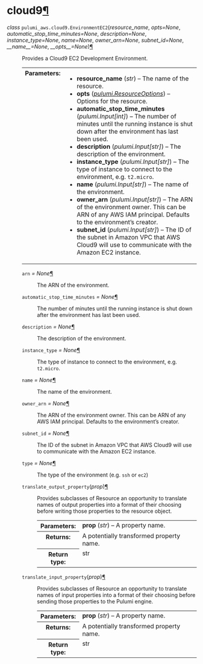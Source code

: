<div class="section" id="module-pulumi_aws.cloud9">
<span id="cloud9"></span><h1>cloud9<a class="headerlink" href="#module-pulumi_aws.cloud9" title="Permalink to this headline">¶</a></h1>
<dl class="class">
<dt id="pulumi_aws.cloud9.EnvironmentEC2">
<em class="property">class </em><code class="descclassname">pulumi_aws.cloud9.</code><code class="descname">EnvironmentEC2</code><span class="sig-paren">(</span><em>resource_name</em>, <em>opts=None</em>, <em>automatic_stop_time_minutes=None</em>, <em>description=None</em>, <em>instance_type=None</em>, <em>name=None</em>, <em>owner_arn=None</em>, <em>subnet_id=None</em>, <em>__name__=None</em>, <em>__opts__=None</em><span class="sig-paren">)</span><a class="headerlink" href="#pulumi_aws.cloud9.EnvironmentEC2" title="Permalink to this definition">¶</a></dt>
<dd><p>Provides a Cloud9 EC2 Development Environment.</p>
<table class="docutils field-list" frame="void" rules="none">
<col class="field-name" />
<col class="field-body" />
<tbody valign="top">
<tr class="field-odd field"><th class="field-name">Parameters:</th><td class="field-body"><ul class="first last simple">
<li><strong>resource_name</strong> (<em>str</em>) – The name of the resource.</li>
<li><strong>opts</strong> (<a class="reference internal" href="../../pulumi/#pulumi.ResourceOptions" title="pulumi.ResourceOptions"><em>pulumi.ResourceOptions</em></a>) – Options for the resource.</li>
<li><strong>automatic_stop_time_minutes</strong> (<em>pulumi.Input</em><em>[</em><em>int</em><em>]</em>) – The number of minutes until the running instance is shut down after the environment has last been used.</li>
<li><strong>description</strong> (<em>pulumi.Input</em><em>[</em><em>str</em><em>]</em>) – The description of the environment.</li>
<li><strong>instance_type</strong> (<em>pulumi.Input</em><em>[</em><em>str</em><em>]</em>) – The type of instance to connect to the environment, e.g. <code class="docutils literal notranslate"><span class="pre">t2.micro</span></code>.</li>
<li><strong>name</strong> (<em>pulumi.Input</em><em>[</em><em>str</em><em>]</em>) – The name of the environment.</li>
<li><strong>owner_arn</strong> (<em>pulumi.Input</em><em>[</em><em>str</em><em>]</em>) – The ARN of the environment owner. This can be ARN of any AWS IAM principal. Defaults to the environment’s creator.</li>
<li><strong>subnet_id</strong> (<em>pulumi.Input</em><em>[</em><em>str</em><em>]</em>) – The ID of the subnet in Amazon VPC that AWS Cloud9 will use to communicate with the Amazon EC2 instance.</li>
</ul>
</td>
</tr>
</tbody>
</table>
<dl class="attribute">
<dt id="pulumi_aws.cloud9.EnvironmentEC2.arn">
<code class="descname">arn</code><em class="property"> = None</em><a class="headerlink" href="#pulumi_aws.cloud9.EnvironmentEC2.arn" title="Permalink to this definition">¶</a></dt>
<dd><p>The ARN of the environment.</p>
</dd></dl>

<dl class="attribute">
<dt id="pulumi_aws.cloud9.EnvironmentEC2.automatic_stop_time_minutes">
<code class="descname">automatic_stop_time_minutes</code><em class="property"> = None</em><a class="headerlink" href="#pulumi_aws.cloud9.EnvironmentEC2.automatic_stop_time_minutes" title="Permalink to this definition">¶</a></dt>
<dd><p>The number of minutes until the running instance is shut down after the environment has last been used.</p>
</dd></dl>

<dl class="attribute">
<dt id="pulumi_aws.cloud9.EnvironmentEC2.description">
<code class="descname">description</code><em class="property"> = None</em><a class="headerlink" href="#pulumi_aws.cloud9.EnvironmentEC2.description" title="Permalink to this definition">¶</a></dt>
<dd><p>The description of the environment.</p>
</dd></dl>

<dl class="attribute">
<dt id="pulumi_aws.cloud9.EnvironmentEC2.instance_type">
<code class="descname">instance_type</code><em class="property"> = None</em><a class="headerlink" href="#pulumi_aws.cloud9.EnvironmentEC2.instance_type" title="Permalink to this definition">¶</a></dt>
<dd><p>The type of instance to connect to the environment, e.g. <code class="docutils literal notranslate"><span class="pre">t2.micro</span></code>.</p>
</dd></dl>

<dl class="attribute">
<dt id="pulumi_aws.cloud9.EnvironmentEC2.name">
<code class="descname">name</code><em class="property"> = None</em><a class="headerlink" href="#pulumi_aws.cloud9.EnvironmentEC2.name" title="Permalink to this definition">¶</a></dt>
<dd><p>The name of the environment.</p>
</dd></dl>

<dl class="attribute">
<dt id="pulumi_aws.cloud9.EnvironmentEC2.owner_arn">
<code class="descname">owner_arn</code><em class="property"> = None</em><a class="headerlink" href="#pulumi_aws.cloud9.EnvironmentEC2.owner_arn" title="Permalink to this definition">¶</a></dt>
<dd><p>The ARN of the environment owner. This can be ARN of any AWS IAM principal. Defaults to the environment’s creator.</p>
</dd></dl>

<dl class="attribute">
<dt id="pulumi_aws.cloud9.EnvironmentEC2.subnet_id">
<code class="descname">subnet_id</code><em class="property"> = None</em><a class="headerlink" href="#pulumi_aws.cloud9.EnvironmentEC2.subnet_id" title="Permalink to this definition">¶</a></dt>
<dd><p>The ID of the subnet in Amazon VPC that AWS Cloud9 will use to communicate with the Amazon EC2 instance.</p>
</dd></dl>

<dl class="attribute">
<dt id="pulumi_aws.cloud9.EnvironmentEC2.type">
<code class="descname">type</code><em class="property"> = None</em><a class="headerlink" href="#pulumi_aws.cloud9.EnvironmentEC2.type" title="Permalink to this definition">¶</a></dt>
<dd><p>The type of the environment (e.g. <code class="docutils literal notranslate"><span class="pre">ssh</span></code> or <code class="docutils literal notranslate"><span class="pre">ec2</span></code>)</p>
</dd></dl>

<dl class="method">
<dt id="pulumi_aws.cloud9.EnvironmentEC2.translate_output_property">
<code class="descname">translate_output_property</code><span class="sig-paren">(</span><em>prop</em><span class="sig-paren">)</span><a class="headerlink" href="#pulumi_aws.cloud9.EnvironmentEC2.translate_output_property" title="Permalink to this definition">¶</a></dt>
<dd><p>Provides subclasses of Resource an opportunity to translate names of output properties
into a format of their choosing before writing those properties to the resource object.</p>
<table class="docutils field-list" frame="void" rules="none">
<col class="field-name" />
<col class="field-body" />
<tbody valign="top">
<tr class="field-odd field"><th class="field-name">Parameters:</th><td class="field-body"><strong>prop</strong> (<em>str</em>) – A property name.</td>
</tr>
<tr class="field-even field"><th class="field-name">Returns:</th><td class="field-body">A potentially transformed property name.</td>
</tr>
<tr class="field-odd field"><th class="field-name">Return type:</th><td class="field-body">str</td>
</tr>
</tbody>
</table>
</dd></dl>

<dl class="method">
<dt id="pulumi_aws.cloud9.EnvironmentEC2.translate_input_property">
<code class="descname">translate_input_property</code><span class="sig-paren">(</span><em>prop</em><span class="sig-paren">)</span><a class="headerlink" href="#pulumi_aws.cloud9.EnvironmentEC2.translate_input_property" title="Permalink to this definition">¶</a></dt>
<dd><p>Provides subclasses of Resource an opportunity to translate names of input properties into
a format of their choosing before sending those properties to the Pulumi engine.</p>
<table class="docutils field-list" frame="void" rules="none">
<col class="field-name" />
<col class="field-body" />
<tbody valign="top">
<tr class="field-odd field"><th class="field-name">Parameters:</th><td class="field-body"><strong>prop</strong> (<em>str</em>) – A property name.</td>
</tr>
<tr class="field-even field"><th class="field-name">Returns:</th><td class="field-body">A potentially transformed property name.</td>
</tr>
<tr class="field-odd field"><th class="field-name">Return type:</th><td class="field-body">str</td>
</tr>
</tbody>
</table>
</dd></dl>

</dd></dl>

</div>
